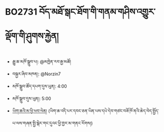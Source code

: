 # BO2731 བོད་མཐོ་སྒང་ཐོག་གི་གནམ་གཤིས་འགྱུར་ལྡོག་གི་ཤུགས་རྐྱེན།
- རྒྱུ་ཆ་མཁོ་སྒྲུབ་པ།: @མཁྱེན་རབ་རྒྱ་མཚོ།
- བསྐྱར་ཞིབ་མཁན།: @Norzin7
- མཁོ་སྒྲུབ་ཚོད་དཔག་དུས་ཡུན།: 4:00
- མཁོ་སྒྲུབ་དུས་ཡུན།: 5:00
- [ཡིག་ཆའི་མ་ཕྱི་ཕབ་ལེན།](https://github.com/MonlamAI/BO2731/releases/download/2731/default.pdf)
(ཡིག་ཆ་འདི་པར་དབང་ཅན་ཡིན་པས་དཔེ་དེབ་གཙང་བཟོ་ཁོ་ནའི་ཆེད་བེད་སྤྱོད་པ་ལས་གཞན་སྤྱི་སྒེར་གང་དུའང་ཕྱི་གྱར་མ་གནང་རོགས།)
